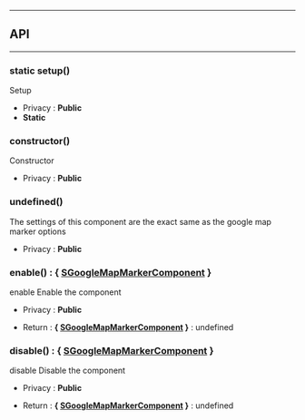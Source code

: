 


-----------------------------
## API
-----------------------------

### static setup()
Setup
- Privacy : **Public**
- **Static**



### constructor()
Constructor
- Privacy : **Public**




### undefined()
The settings of this component are the exact same as the
google map marker options
- Privacy : **Public**




### enable() : { [SGoogleMapMarkerComponent](/data/web/sugar/repo/src/components/SGoogleMapMarkerComponent/js/SGoogleMapMarkerComponent.js) }
enable
Enable the component
- Privacy : **Public**

- Return : **{ [SGoogleMapMarkerComponent](/data/web/sugar/repo/src/components/SGoogleMapMarkerComponent/js/SGoogleMapMarkerComponent.js) }** : undefined


### disable() : { [SGoogleMapMarkerComponent](/data/web/sugar/repo/src/components/SGoogleMapMarkerComponent/js/SGoogleMapMarkerComponent.js) }
disable
Disable the component
- Privacy : **Public**

- Return : **{ [SGoogleMapMarkerComponent](/data/web/sugar/repo/src/components/SGoogleMapMarkerComponent/js/SGoogleMapMarkerComponent.js) }** : undefined



